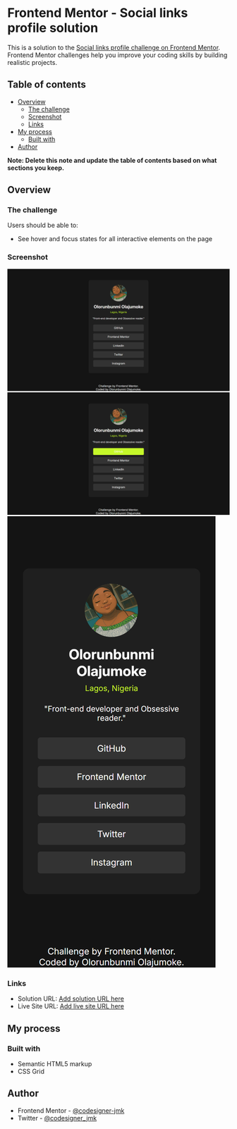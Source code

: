 # Frontend Mentor - Social links profile solution

This is a solution to the [Social links profile challenge on Frontend Mentor](https://www.frontendmentor.io/challenges/social-links-profile-UG32l9m6dQ). Frontend Mentor challenges help you improve your coding skills by building realistic projects. 

## Table of contents

- [Overview](#overview)
  - [The challenge](#the-challenge)
  - [Screenshot](#screenshot)
  - [Links](#links)
- [My process](#my-process)
  - [Built with](#built-with)
- [Author](#author)

**Note: Delete this note and update the table of contents based on what sections you keep.**

## Overview

### The challenge

Users should be able to:

- See hover and focus states for all interactive elements on the page

### Screenshot

![](./design/desktop%20view.png)
![](./design/active%20states.png)
![](./design/mobile%20view.png)

### Links

- Solution URL: [Add solution URL here](https://your-solution-url.com)
- Live Site URL: [Add live site URL here](https://social-link-profile-git-main-olajay-pros-projects.vercel.app/)

## My process

### Built with

- Semantic HTML5 markup
- CSS Grid

## Author

- Frontend Mentor - [@codesigner-jmk](https://www.frontendmentor.io/profile/codesigner-jmk)
- Twitter - [@codesigner_jmk](https://x.com/codesigner_jmk)
